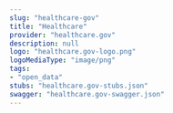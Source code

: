 ```yaml
---
slug: "healthcare-gov"
title: "Healthcare"
provider: "healthcare.gov"
description: null
logo: "healthcare.gov-logo.png"
logoMediaType: "image/png"
tags:
- "open_data"
stubs: "healthcare.gov-stubs.json"
swagger: "healthcare.gov-swagger.json"
---
```

